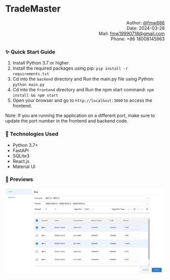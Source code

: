 # TradeMaster

<div align="right">
Author: <a href="https://github.com/fmw666">@fmw666</a>
<br>
Date: 2024-03-28<br>
Mail: <a href="mailto:<EMAIL>">fmw19990718@gmail.com</a>
<br>
Phone: +86 18008145963
</div>

### ✨ Quick Start Guide

1. Install Python 3.7 or higher.
2. Install the required packages using pip: `pip install -r requirements.txt`
3. Cd into the `backend` directory and Run the main.py file using Python: `python main.py`
4. Cd into the `frontend` directory and Run the npm start command: `npm install && npm start`
5. Open your browser and go to `http://localhost:3000` to access the frontend.

Note: If you are running the application on a different port, make sure to update the port number in the frontend and backend code.

### 🧩 Technologies Used

- Python 3.7+
- FastAPI
- SQLite3
- React.js
- Material UI

### 🎈 Previews

<img src="demo.png" width="800">
